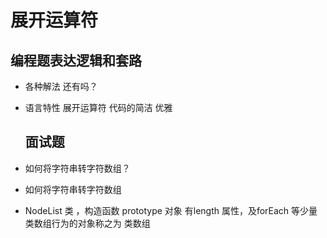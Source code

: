 # 展开运算符
## 编程题表达逻辑和套路
- 各种解法
  还有吗？
- 语言特性
  展开运算符 代码的简洁 优雅
  ## 面试题

- 如何将字符串转字符数组？

- 如何将字符串转字符数组

- NodeList 类 ，构造函数   prototype 对象
  有length 属性，及forEach 等少量类数组行为的对象称之为 类数组